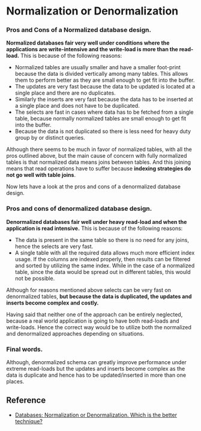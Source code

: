 # Normalization or Denormalization

### Pros and Cons of a Normalized database design.

**Normalized databases fair very well under conditions where the applications are write-intensive and the write-load is more than the read-load.** This is because of the following reasons:

- Normalized tables are usually smaller and have a smaller foot-print because the data is divided vertically among many tables. This allows them to perform better as they are small enough to get fit into the buffer.
- The updates are very fast because the data to be updated is located at a single place and there are no duplicates.
- Similarly the inserts are very fast because the data has to be inserted at a single place and does not have to be duplicated.
- The selects are fast in cases where data has to be fetched from a single table, because normally normalized tables are small enough to get fit into the buffer.
- Because the data is not duplicated so there is less need for heavy duty group by or distinct queries.

Although there seems to be much in favor of normalized tables, with all the pros outlined above, but the main cause of concern with fully normalized tables is that normalized data means joins between tables. And this joining means that read operations have to suffer because **indexing strategies do not go well with table joins**.

Now lets have a look at the pros and cons of a denormalized database design.

### Pros and cons of denormalized database design.

**Denormalized databases fair well under heavy read-load and when the application is read intensive.** This is because of the following reasons:

- The data is present in the same table so there is no need for any joins, hence the selects are very fast.
- A single table with all the required data allows much more efficient index usage. If the columns are indexed properly, then results can be filtered and sorted by utilizing the same index. While in the case of a normalized table, since the data would be spread out in different tables, this would not be possible.

Although for reasons mentioned above selects can be very fast on denormalized tables, **but because the data is duplicated, the updates and inserts become complex and costly.**

Having said that neither one of the approach can be entirely neglected, because a real world application is going to have both read-loads and write-loads. Hence the correct way would be to utilize both the normalized and denormalized approaches depending on situations.

### Final words.
Although, denormalized schema can greatly improve performance under extreme read-loads but the updates and inserts become complex as the data is duplicate and hence has to be updated/inserted in more than one places.




## Reference

- [Databases: Normalization or Denormalization. Which is the better technique?](http://www.ovaistariq.net/199/databases-normalization-or-denormalization-which-is-the-better-technique/#.V1IKTRQrJE4)
